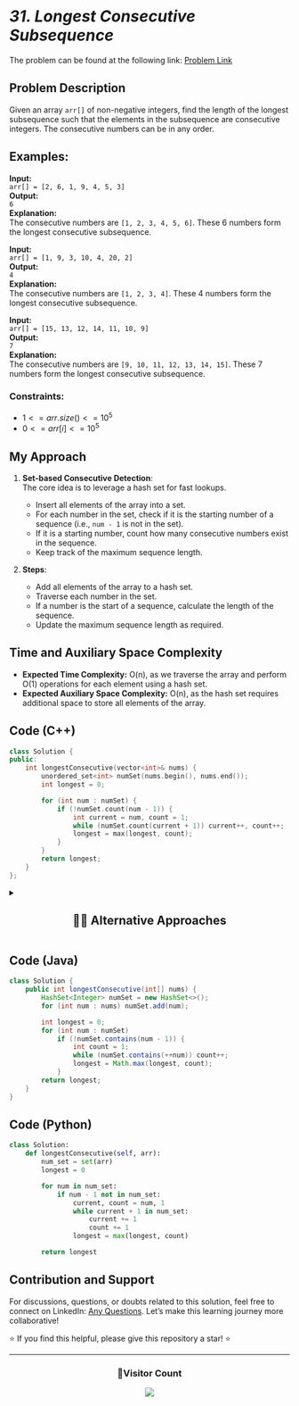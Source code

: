 # _31. Longest Consecutive Subsequence_

The problem can be found at the following link: [Problem Link](https://www.geeksforgeeks.org/problems/longest-consecutive-subsequence2449/1)

## Problem Description

Given an array `arr[]` of non-negative integers, find the length of the longest subsequence such that the elements in the subsequence are consecutive integers. The consecutive numbers can be in any order.

## Examples:

**Input:**  
`arr[] = [2, 6, 1, 9, 4, 5, 3]`  
**Output:**  
`6`  
**Explanation:**  
The consecutive numbers are `[1, 2, 3, 4, 5, 6]`. These 6 numbers form the longest consecutive subsequence.

**Input:**  
`arr[] = [1, 9, 3, 10, 4, 20, 2]`  
**Output:**  
`4`  
**Explanation:**  
The consecutive numbers are `[1, 2, 3, 4]`. These 4 numbers form the longest consecutive subsequence.

**Input:**  
`arr[] = [15, 13, 12, 14, 11, 10, 9]`  
**Output:**  
`7`  
**Explanation:**  
The consecutive numbers are `[9, 10, 11, 12, 13, 14, 15]`. These 7 numbers form the longest consecutive subsequence.

### Constraints:

- $`1 <= arr.size() <= 10^5`$
- $`0 <= arr[i] <= 10^5`$

## My Approach

1. **Set-based Consecutive Detection**:  
   The core idea is to leverage a hash set for fast lookups.

   - Insert all elements of the array into a set.
   - For each number in the set, check if it is the starting number of a sequence (i.e., `num - 1` is not in the set).
   - If it is a starting number, count how many consecutive numbers exist in the sequence.
   - Keep track of the maximum sequence length.

2. **Steps**:
   - Add all elements of the array to a hash set.
   - Traverse each number in the set.
   - If a number is the start of a sequence, calculate the length of the sequence.
   - Update the maximum sequence length as required.

## Time and Auxiliary Space Complexity

- **Expected Time Complexity:** O(n), as we traverse the array and perform O(1) operations for each element using a hash set.
- **Expected Auxiliary Space Complexity:** O(n), as the hash set requires additional space to store all elements of the array.

## Code (C++)

```cpp
class Solution {
public:
    int longestConsecutive(vector<int>& nums) {
        unordered_set<int> numSet(nums.begin(), nums.end());
        int longest = 0;

        for (int num : numSet) {
            if (!numSet.count(num - 1)) {
                int current = num, count = 1;
                while (numSet.count(current + 1)) current++, count++;
                longest = max(longest, count);
            }
        }
        return longest;
    }
};
```

<details>
  <summary><h2 align='center'>👨‍💻 Alternative Approaches</h2></summary>

### Alternative Using Sorting

1. Sort the array and traverse to find consecutive elements.
2. Time Complexity: O(n log n) due to sorting.
3. Auxiliary Space Complexity: O(1) if sorting in place.

Code:

```cpp
class Solution {
public:
    int longestConsecutive(vector<int>& nums) {
        if (nums.empty()) return 0;
        sort(nums.begin(), nums.end());
        int longest = 1;
        int count = 1;
        for (int i = 1; i < nums.size(); i++) {
            if (nums[i] == nums[i - 1]) continue;
            if (nums[i] == nums[i - 1] + 1) {
                count++;
            } else {
                longest = max(longest, count);
                count = 1;
            }
        }
        return max(longest, count);
    }
};
```

</details>

## Code (Java)

```java
class Solution {
    public int longestConsecutive(int[] nums) {
        HashSet<Integer> numSet = new HashSet<>();
        for (int num : nums) numSet.add(num);

        int longest = 0;
        for (int num : numSet)
            if (!numSet.contains(num - 1)) {
                int count = 1;
                while (numSet.contains(++num)) count++;
                longest = Math.max(longest, count);
            }
        return longest;
    }
}
```

## Code (Python)

```python
class Solution:
    def longestConsecutive(self, arr):
        num_set = set(arr)
        longest = 0

        for num in num_set:
            if num - 1 not in num_set:
                current, count = num, 1
                while current + 1 in num_set:
                    current += 1
                    count += 1
                longest = max(longest, count)

        return longest
```

## Contribution and Support

For discussions, questions, or doubts related to this solution, feel free to connect on LinkedIn: [Any Questions](https://www.linkedin.com/in/patel-hetkumar-sandipbhai-8b110525a/). Let’s make this learning journey more collaborative!

⭐ If you find this helpful, please give this repository a star! ⭐

---

<div align="center">
  <h3><b>📍Visitor Count</b></h3>
</div>

<p align="center">
  <img src="https://profile-counter.glitch.me/Hunterdii/count.svg" />
</p>
